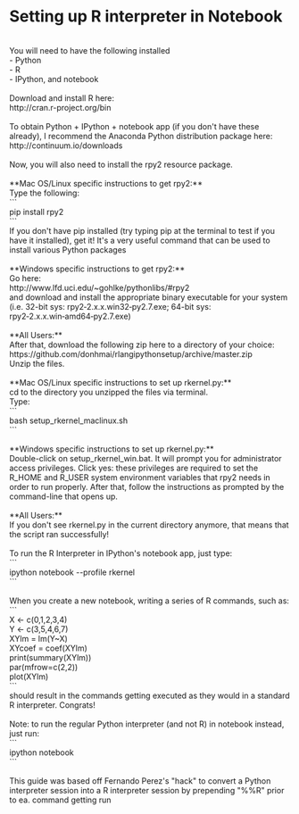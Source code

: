 # Setting up R interpreter in Notebook<br />
<br />
You will need to have the following installed<br />
- Python<br />
- R<br />
- IPython, and notebook<br />
<br />
Download and install R here:<br />
http://cran.r-project.org/bin<br />
<br />
To obtain Python + IPython + notebook app (if you don't have these already), I recommend the Anaconda Python distribution package here:<br />
http://continuum.io/downloads<br />
<br />
Now, you will also need to install the rpy2 resource package.<br />
<br />
**Mac OS/Linux specific instructions to get rpy2:**<br />
Type the following:<br />
```<br />
pip install rpy2<br />
```<br />
If you don't have pip installed (try typing pip at the terminal to test if you have it installed), get it! It's a very useful command that can be used to install various Python packages<br />
<br />
**Windows specific instructions to get rpy2:**<br />
Go here:<br />
  http://www.lfd.uci.edu/~gohlke/pythonlibs/#rpy2<br />
and download and install the appropriate binary executable for your system (i.e. 32-bit sys: rpy2‑2.x.x.win32‑py2.7.exe; 64-bit sys: rpy2‑2.x.x.win‑amd64‑py2.7.exe)<br />
<br />
**All Users:**<br />
After that, download the following zip here to a directory of your choice:<br />
  https://github.com/donhmai/rlangipythonsetup/archive/master.zip<br />
Unzip the files.<br />
<br />
**Mac OS/Linux specific instructions to set up rkernel.py:**<br />
cd to the directory you unzipped the files via terminal.<br />
Type:<br />
```<br />
  bash setup_rkernel_maclinux.sh<br />
```<br />
<br />
**Windows specific instructions to set up rkernel.py:**<br />
Double-click on setup_rkernel_win.bat. It will prompt you for administrator access privileges. Click yes: these privileges are required to set the R_HOME and R_USER system environment variables that rpy2 needs in order to run properly. After that, follow the instructions as prompted by the command-line that opens up.<br />
<br />
**All Users:**<br />
If you don't see rkernel.py in the current directory anymore, that means that the script ran successfully!<br />
<br />
To run the R Interpreter in IPython's notebook app, just type:<br />
```<br />
  ipython notebook --profile rkernel<br />
```<br />
<br />
When you create a new notebook, writing a series of R commands, such as:<br />
```<br />
  X <- c(0,1,2,3,4)<br />
  Y <- c(3,5,4,6,7)<br />
  XYlm = lm(Y~X)<br />
  XYcoef = coef(XYlm)<br />
  print(summary(XYlm))<br />
  par(mfrow=c(2,2))<br />
  plot(XYlm)<br />
```<br />
should result in the commands getting executed as they would in a standard R interpreter. Congrats!<br />
<br />
Note: to run the regular Python interpreter (and not R) in notebook instead, just run:<br />
```<br />
  ipython notebook<br />
```<br />
<br />
This guide was based off Fernando Perez's "hack" to convert a Python interpreter session into a R interpreter session by prepending "%%R" prior to ea. command getting run<br />
